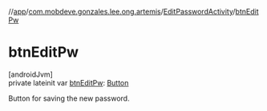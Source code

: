 //[app](../../../index.md)/[com.mobdeve.gonzales.lee.ong.artemis](../index.md)/[EditPasswordActivity](index.md)/[btnEditPw](btn-edit-pw.md)

# btnEditPw

[androidJvm]\
private lateinit var [btnEditPw](btn-edit-pw.md): [Button](https://developer.android.com/reference/kotlin/android/widget/Button.html)

Button for saving the new password.
